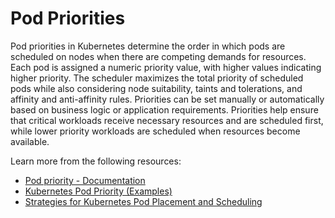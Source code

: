 # Pod Priorities

Pod priorities in Kubernetes determine the order in which pods are scheduled on nodes when there are competing demands for resources. Each pod is assigned a numeric priority value, with higher values indicating higher priority. The scheduler maximizes the total priority of scheduled pods while also considering node suitability, taints and tolerations, and affinity and anti-affinity rules. Priorities can be set manually or automatically based on business logic or application requirements. Priorities help ensure that critical workloads receive necessary resources and are scheduled first, while lower priority workloads are scheduled when resources become available.

Learn more from the following resources:

- [Pod priority - Documentation](https://kubernetes.io/docs/concepts/scheduling-eviction/pod-priority-preemption/#pod-priority)
- [Kubernetes Pod Priority (Examples)](https://www.youtube.com/watch?v=sR_Zmvme3-0)
- [Strategies for Kubernetes Pod Placement and Scheduling](https://thenewstack.io/strategies-for-kubernetes-pod-placement-and-scheduling/)
